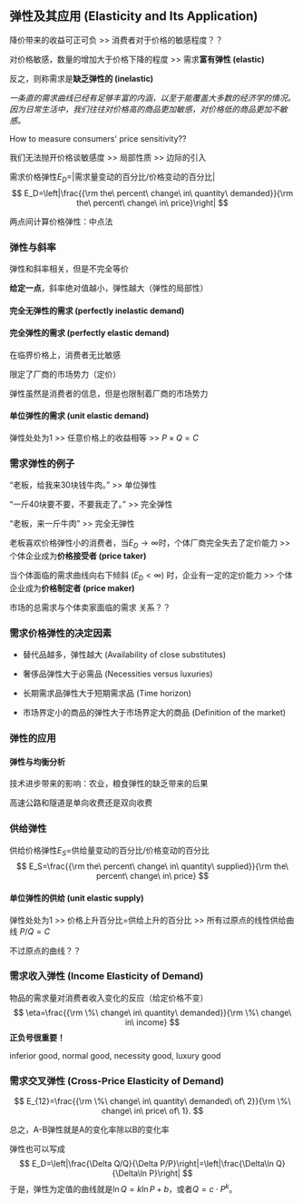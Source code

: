 ## 弹性及其应用 (Elasticity and Its Application)

降价带来的收益可正可负 >> 消费者对于价格的敏感程度？？

对价格敏感，数量的增加大于价格下降的程度 >> 需求**富有弹性 (elastic)**

反之，则称需求是**缺乏弹性的 (inelastic)**

*一条直的需求曲线已经有足够丰富的内涵，以至于能覆盖大多数的经济学的情况。因为日常生活中，我们往往对价格高的商品更加敏感，对价格低的商品更加不敏感。*

How to measure consumers' price sensitivity??

我们无法抛开价格谈敏感度 >> 局部性质 >> 边际的引入

需求价格弹性$E_D$=|需求量变动的百分比/价格变动的百分比|
$$
E_D=\left|\frac{{\rm the\ percent\ change\ in\ quantity\ demanded}}{\rm the\ percent\ change\ in\ price}\right|
$$

两点间计算价格弹性：中点法

### 弹性与斜率

弹性和斜率相关，但是不完全等价

**给定一点**，斜率绝对值越小，弹性越大（弹性的局部性）

#### 完全无弹性的需求 (perfectly inelastic demand)

#### 完全弹性的需求 (perfectly elastic demand)

在临界价格上，消费者无比敏感

限定了厂商的市场势力（定价）

弹性虽然是消费者的信息，但是也限制着厂商的市场势力

#### 单位弹性的需求 (unit elastic demand)

弹性处处为1 >> 任意价格上的收益相等 >> $P\times Q=C$

### 需求弹性的例子

“老板，给我来30块钱牛肉。” >> 单位弹性

“一斤40块要不要，不要我走了。” >> 完全弹性

“老板，来一斤牛肉” >> 完全无弹性

老板喜欢价格弹性小的消费者，当$E_D\to \infty$时，个体厂商完全失去了定价能力 >> 个体企业成为**价格接受者 (price taker)**

当个体面临的需求曲线向右下倾斜 ($E_D<\infty$) 时，企业有一定的定价能力 >> 个体企业成为**价格制定者 (price maker)**

市场的总需求与个体卖家面临的需求 关系？？

### 需求价格弹性的决定因素

- 替代品越多，弹性越大 (Availability of close substitutes)

- 奢侈品弹性大于必需品 (Necessities versus luxuries)

- 长期需求品弹性大于短期需求品 (Time horizon)

- 市场界定小的商品的弹性大于市场界定大的商品 (Definition of the market)

### 弹性的应用

#### 弹性与均衡分析

技术进步带来的影响：农业，粮食弹性的缺乏带来的后果

高速公路和隧道是单向收费还是双向收费

### 供给弹性

供给价格弹性$E_S$=供给量变动的百分比/价格变动的百分比
$$
E_S=\frac{{\rm the\ percent\ change\ in\ quantity\ supplied}}{\rm the\ percent\ change\ in\ price}
$$

#### 单位弹性的供给 (unit elastic supply)

弹性处处为1 >> 价格上升百分比=供给上升的百分比 >> 所有过原点的线性供给曲线 $P/Q=C$

不过原点的曲线？？

### 需求收入弹性 (Income Elasticity of Demand)

物品的需求量对消费者收入变化的反应（给定价格不变）
$$
\eta=\frac{{\rm \%\ change\ in\ quantity\ demanded}}{\rm \%\ change\ in\ income}
$$
**正负号很重要！**

inferior good, normal good, necessity good, luxury good

### 需求交叉弹性 (Cross-Price Elasticity of Demand)

$$
E_{12}=\frac{{\rm \%\ change\ in\ quantity\ demanded\ of\ 2}}{\rm \%\ change\ in\ price\ of\ 1}.
$$

总之，A-B弹性就是A的变化率除以B的变化率

弹性也可以写成
$$
E_D=\left|\frac{\Delta Q/Q}{\Delta P/P}\right|=\left|\frac{\Delta\ln Q}{\Delta\ln P}\right|
$$
于是，弹性为定值的曲线就是$\ln Q=k\ln P+b$，或者$Q=c\cdot P^k$。
